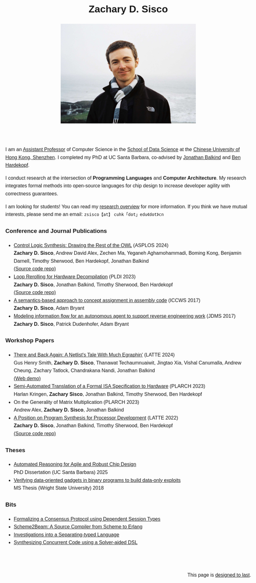 <meta charset="utf-8">
<meta name="viewport" content="width=device-width, initial-scale=1.0, maximum-scale=10, user-scalable=yes">
<title>Zachary D. Sisco</title>
<style>
    body{
        margin: 1em auto;
        max-width: 800px;
        padding: 0.6em;
        font: 1.0em/1.6 sans-serif;
    }
    footer {
	    text-align: right;
	    margin-top: 80px;
	    padding-bottom: 20px;
    }
    span.spam {
        display: none;
    }
</style>

<header>
  <h1>Zachary D. Sisco</h1>
  <center>
  <p><img src="assets/zach-campus-point.jpg" width="55%"></p>
  </center>
</header>

I am an [Assistant Professor](https://sds.cuhk.edu.cn/en/teacher/2233) of Computer Science in the [School of Data Science](https://sds.cuhk.edu.cn/en) at the [Chinese University of Hong Kong, Shenzhen](https://cuhk.edu.cn/en).
I completed my PhD at UC Santa Barbara, co-advised by [Jonathan Balkind](https://jbalkind.github.io/) and [Ben Hardekopf](https://sites.cs.ucsb.edu/~benh/).

I conduct research at the intersection of __Programming Languages__ and __Computer Architecture__.
My research integrates formal methods into open-source languages for chip design to increase developer agility with correctness guarantees.

I am looking for students!
You can read my [research overview](research.html) for more information.
If you think we have mutual interests, please send me an email: <span class="spam" aria-hidden="true">SPAM</span> `zsisco【at】` <!-- qazwsxedcrfvtgbthnplmokjnibiuh --> `cuhk「dot」edu《dot》cn`

### Conference and Journal Publications

* [Control Logic Synthesis: Drawing the Rest of the OWL](papers/control-logic-synthesis.pdf) (ASPLOS 2024)  
  __Zachary D. Sisco__, Andrew David Alex, Zechen Ma, Yeganeh Aghamohammadi,
  Boming Kong, Benjamin Darnell, Timothy Sherwood, Ben Hardekopf, Jonathan Balkind  
  [(Source code repo)](https://github.com/UCSBarchlab/owl)
* [Loop Rerolling for Hardware Decompilation](papers/loop-rerolling-hw-decompilation.pdf) (PLDI 2023)  
  __Zachary D. Sisco__, Jonathan Balkind, Timothy Sherwood, Ben Hardekopf  
  [(Source code repo)](https://git.sr.ht/~zachs/hardware-loop-rerolling)
* [A semantics-based approach to concept assignment in assembly code](papers/semantics-based-approach-to-concept-assignment-in-assembly-code.pdf) (ICCWS 2017)  
  __Zachary D. Sisco__, Adam Bryant
* [Modeling information flow for an autonomous agent to support reverse engineering work](papers/modeling-information-flow_preprint_version-2.pdf) (JDMS 2017)  
  __Zachary D. Sisco__, Patrick Dudenhofer, Adam Bryant

### Workshop Papers

* [There and Back Again: A Netlist's Tale With Much Egraphin'](papers/there-and-back-again.pdf) (LATTE 2024)  
  Gus Henry Smith, __Zachary D. Sisco__, Thanawat Techaumnuaiwit, Jingtao Xia,
  Vishal Canumalla, Andrew Cheung, Zachary Tatlock, Chandrakana Nandi, Jonathan Balkind  
  [(Web demo)](https://sampl.cs.washington.edu/churchroad-web-demo/)
* [Semi-Automated Translation of a Formal ISA Specification to Hardware](papers/plarch23.pdf) (PLARCH 2023)  
  Harlan Kringen, __Zachary Sisco__, Jonathan Balkind, Timothy Sherwood, Ben Hardekopf
* On the Generality of Matrix Multiplication (PLARCH 2023)  
  Andrew Alex, __Zachary D. Sisco__, Jonathan Balkind
* [A Position on Program Synthesis for Processor Development](papers/a-position-on-program-synthesis-for-processor-development.pdf) (LATTE 2022)  
  __Zachary D. Sisco__, Jonathan Balkind, Timothy Sherwood, Ben Hardekopf  
  [(Source code repo)](https://github.com/pllab/latte22-demo)

<!-- ### Recorded Talks -->

<!-- * [Latch-Up 2025]() -->
<!-- * [PLDI 2023]() -->
<!-- * [LATTE 2022]() -->

### Theses

* [Automated Reasoning for Agile and Robust Chip Design](papers/sisco-dissertation.pdf)  
  PhD Dissertation (UC Santa Barbara) 2025
* [Verifying data-oriented gadgets in binary programs to build data-only exploits](papers/sisco-zachary-thesis.pdf)  
  MS Thesis (Wright State University) 2018

### Bits

* [Formalizing a Consensus Protocol using Dependent Session Types](papers/dusty.pdf)
* [Scheme2Beam: A Source Compiler from Scheme to Erlang](papers/Scheme2Beam.pdf)
* [Investigations into a Separating-typed Language](papers/Separating_typed_Languages.pdf)
* [Synthesizing Concurrent Code using a Solver-aided DSL](papers/conimp.pdf)


<footer>This page is <a href="http://jeffhuang.com/designed_to_last/">designed to last</a>.</footer>
